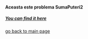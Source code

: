 #### Aceasta este problema SumaPuteri2

##### [You can find it here](https://www.pbinfo.ro/probleme/3348/sumaputeri2)

[go back to main page](https://github.com/SergiuMuntean/ProblemePbInfo)
